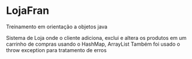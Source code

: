 # LojaFran

Treinamento em orientação a objetos java

Sistema de Loja onde o cliente adiciona, exclui e altera os produtos em um carrinho de compras usando o HashMap, ArrayList
Também foi usado o throw exception para tratamento de erros

